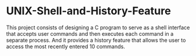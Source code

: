 # UNIX-Shell-and-History-Feature
This project consists of designing a C program to serve as a shell interface that accepts user commands and then executes each command in a separate process. And it provides a history feature that allows the user to access the most recently entered 10 commands.
